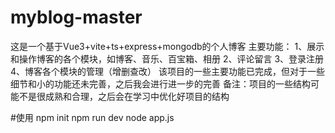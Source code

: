 # myblog-master
这是一个基于Vue3+vite+ts+express+mongodb的个人博客
主要功能：
   1、展示和操作博客的各个模块，如博客、音乐、百宝箱、相册
   2、评论留言
   3、登录注册
   4、博客各个模块的管理（增删查改）
该项目的一些主要功能已完成，但对于一些细节和小的功能还未完善，之后我会进行进一步的完善
备注：项目的一些结构可能不是很成熟和合理，之后会在学习中优化好项目的结构

#使用
 npm init
 npm run dev
 node app.js
